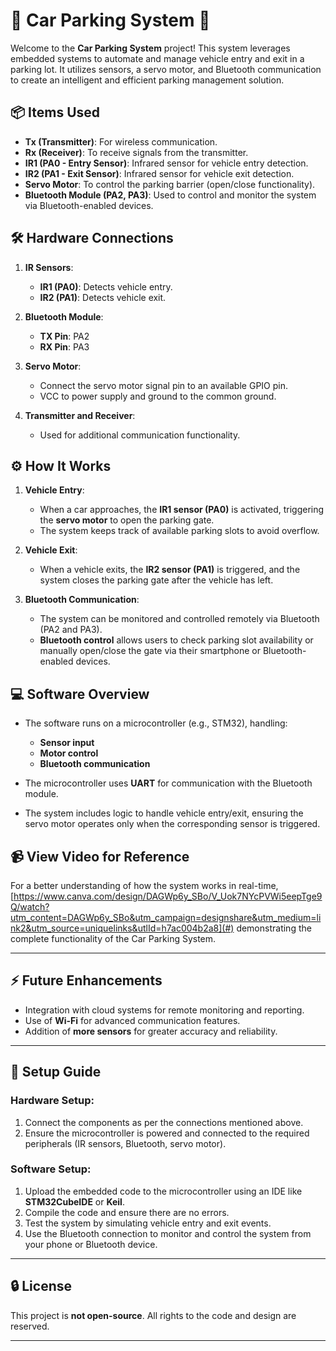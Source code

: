 # 🚗 **Car Parking System** 🚗

Welcome to the **Car Parking System** project! This system leverages embedded systems to automate and manage vehicle entry and exit in a parking lot. It utilizes sensors, a servo motor, and Bluetooth communication to create an intelligent and efficient parking management solution.

## 📦 **Items Used** 

- **Tx (Transmitter)**: For wireless communication.
- **Rx (Receiver)**: To receive signals from the transmitter.
- **IR1 (PA0 - Entry Sensor)**: Infrared sensor for vehicle entry detection.
- **IR2 (PA1 - Exit Sensor)**: Infrared sensor for vehicle exit detection.
- **Servo Motor**: To control the parking barrier (open/close functionality).
- **Bluetooth Module (PA2, PA3)**: Used to control and monitor the system via Bluetooth-enabled devices.

## 🛠️ **Hardware Connections** 

1. **IR Sensors**:
   - **IR1 (PA0)**: Detects vehicle entry.
   - **IR2 (PA1)**: Detects vehicle exit.

2. **Bluetooth Module**:
   - **TX Pin**: PA2
   - **RX Pin**: PA3

3. **Servo Motor**:
   - Connect the servo motor signal pin to an available GPIO pin.
   - VCC to power supply and ground to the common ground.

4. **Transmitter and Receiver**:
   - Used for additional communication functionality.

## ⚙️ **How It Works** 

1. **Vehicle Entry**: 
   - When a car approaches, the **IR1 sensor (PA0)** is activated, triggering the **servo motor** to open the parking gate. 
   - The system keeps track of available parking slots to avoid overflow.

2. **Vehicle Exit**:
   - When a vehicle exits, the **IR2 sensor (PA1)** is triggered, and the system closes the parking gate after the vehicle has left.
   
3. **Bluetooth Communication**:
   - The system can be monitored and controlled remotely via Bluetooth (PA2 and PA3).
   - **Bluetooth control** allows users to check parking slot availability or manually open/close the gate via their smartphone or Bluetooth-enabled devices.

## 💻 **Software Overview** 

- The software runs on a microcontroller (e.g., STM32), handling:
  - **Sensor input**
  - **Motor control** 
  - **Bluetooth communication** 

- The microcontroller uses **UART** for communication with the Bluetooth module.
- The system includes logic to handle vehicle entry/exit, ensuring the servo motor operates only when the corresponding sensor is triggered.

## 📹 **View Video for Reference**

For a better understanding of how the system works in real-time, [https://www.canva.com/design/DAGWp6y_SBo/V_Uok7NYcPVWi5eepTge9Q/watch?utm_content=DAGWp6y_SBo&utm_campaign=designshare&utm_medium=link2&utm_source=uniquelinks&utlId=h7ac004b2a8](#) demonstrating the complete functionality of the Car Parking System.

---

## ⚡ **Future Enhancements** 

- Integration with cloud systems for remote monitoring and reporting.
- Use of **Wi-Fi** for advanced communication features.
- Addition of **more sensors** for greater accuracy and reliability.

---

## 📝 **Setup Guide**

### Hardware Setup:
1. Connect the components as per the connections mentioned above.
2. Ensure the microcontroller is powered and connected to the required peripherals (IR sensors, Bluetooth, servo motor).

### Software Setup:
1. Upload the embedded code to the microcontroller using an IDE like **STM32CubeIDE** or **Keil**.
2. Compile the code and ensure there are no errors.
3. Test the system by simulating vehicle entry and exit events.
4. Use the Bluetooth connection to monitor and control the system from your phone or Bluetooth device.

---

## 🔒 **License** 

This project is **not open-source**. All rights to the code and design are reserved.

---

